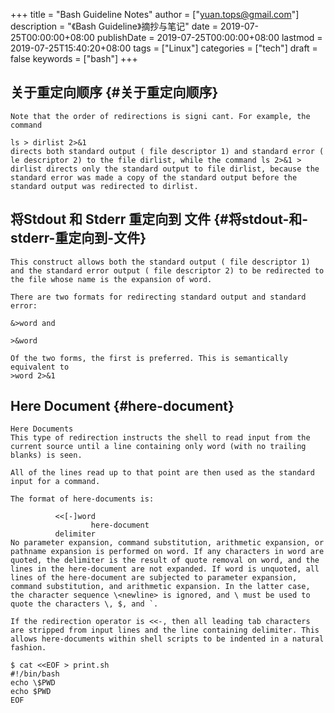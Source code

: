 +++
title = "Bash Guideline Notes"
author = ["yuan.tops@gmail.com"]
description = "《Bash Guideline》摘抄与笔记"
date = 2019-07-25T00:00:00+08:00
publishDate = 2019-07-25T00:00:00+08:00
lastmod = 2019-07-25T15:40:20+08:00
tags = ["Linux"]
categories = ["tech"]
draft = false
keywords = ["bash"]
+++

## 关于重定向顺序 {#关于重定向顺序}

```text
Note that the order of redirections is signi cant. For example, the command

ls > dirlist 2>&1
directs both standard output ( file descriptor 1) and standard error ( le descriptor 2) to the file dirlist, while the command ls 2>&1 > dirlist directs only the standard output to file dirlist, because the standard error was made a copy of the standard output before the standard output was redirected to dirlist.
```


## 将Stdout 和 Stderr 重定向到 文件 {#将stdout-和-stderr-重定向到-文件}

```text
This construct allows both the standard output ( file descriptor 1) and the standard error output ( file descriptor 2) to be redirected to the file whose name is the expansion of word.

There are two formats for redirecting standard output and standard error:

&>word and

>&word

Of the two forms, the first is preferred. This is semantically equivalent to
>word 2>&1

```


## Here Document {#here-document}

```text
Here Documents
This type of redirection instructs the shell to read input from the current source until a line containing only word (with no trailing blanks) is seen.

All of the lines read up to that point are then used as the standard input for a command.

The format of here-documents is:

          <<[-]word
                  here-document
          delimiter
No parameter expansion, command substitution, arithmetic expansion, or pathname expansion is performed on word. If any characters in word are quoted, the delimiter is the result of quote removal on word, and the lines in the here-document are not expanded. If word is unquoted, all lines of the here-document are subjected to parameter expansion, command substitution, and arithmetic expansion. In the latter case, the character sequence \<newline> is ignored, and \ must be used to quote the characters \, $, and `.

If the redirection operator is <<-, then all leading tab characters are stripped from input lines and the line containing delimiter. This allows here-documents within shell scripts to be indented in a natural fashion.

$ cat <<EOF > print.sh
#!/bin/bash
echo \$PWD
echo $PWD
EOF

```
